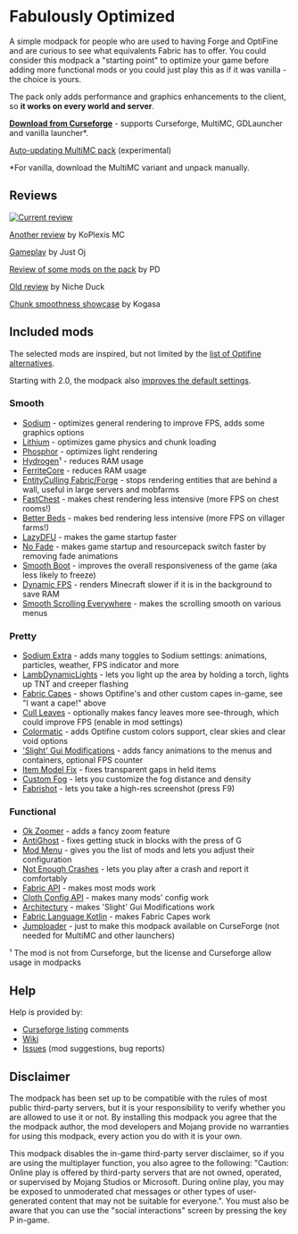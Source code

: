 # Fabulously Optimized

A simple modpack for people who are used to having Forge and OptiFine and are curious to see what equivalents Fabric has to offer. You could consider this modpack a "starting point" to optimize your game before adding more functional mods or you could just play this as if it was vanilla - the choice is yours. 

The pack only adds performance and graphics enhancements to the client, so **it works on every world and server**.

**[Download from Curseforge](https://www.curseforge.com/minecraft/modpacks/fabulously-optimized)** - supports Curseforge, MultiMC, GDLauncher and vanilla launcher*.

[Auto-updating MultiMC pack](https://github.com/Madis0/fabulously-optimized/releases/download/v2.0.0b3/Fabulously.Optimized.MultiMC.auto-update.zip) (experimental)

*For vanilla, download the MultiMC variant and unpack manually.

## Reviews

[![Current review](https://img.youtube.com/vi/bb8G9X5Q_4I/maxresdefault.jpg)](https://www.youtube.com/watch?v=bb8G9X5Q_4I)

[Another review](https://www.youtube.com/watch?v=crtB5DnZ3a8) by KoPlexis MC

[Gameplay](https://youtu.be/ggCGrlMLOEc?t=110) by Just Oj

[Review of some mods on the pack](https://www.youtube.com/watch?v=8OBkqn4Z4ek) by PD

[Old review](https://www.youtube.com/watch?v=YQyDNc7aGBs) by Niche Duck

[Chunk smoothness showcase](https://www.youtube.com/watch?v=FEdt1lQsJDo) by Kogasa

## Included mods

The selected mods are inspired, but not limited by the [list of Optifine alternatives](https://gist.github.com/LambdAurora/1f6a4a99af374ce500f250c6b42e8754).

Starting with 2.0, the modpack also [improves the default settings](https://github.com/Madis0/fabulously-optimized/wiki/Changed-options).

### Smooth
* [Sodium](https://www.curseforge.com/minecraft/mc-mods/sodium) - optimizes general rendering to improve FPS, adds some graphics options
* [Lithium](https://www.curseforge.com/minecraft/mc-mods/lithium) - optimizes game physics and chunk loading
* [Phosphor](https://www.curseforge.com/minecraft/mc-mods/phosphor) - optimizes light rendering
* [Hydrogen](https://modrinth.com/mod/hydrogen)¹ - reduces RAM usage
* [FerriteCore](https://www.curseforge.com/minecraft/mc-mods/ferritecore-fabric) - reduces RAM usage
* [EntityCulling Fabric/Forge](https://www.curseforge.com/minecraft/mc-mods/entityculling) - stops rendering entities that are behind a wall, useful in large servers and mobfarms
* [FastChest](https://www.curseforge.com/minecraft/mc-mods/fastchest) - makes chest rendering less intensive (more FPS on chest rooms!)
* [Better Beds](https://www.curseforge.com/minecraft/mc-mods/better-beds) - makes bed rendering less intensive (more FPS on villager farms!)
* [LazyDFU](https://www.curseforge.com/minecraft/mc-mods/lazydfu) - makes the game startup faster
* [No Fade](https://www.curseforge.com/minecraft/mc-mods/no-fade) - makes game startup and resourcepack switch faster by removing fade animations
* [Smooth Boot](https://www.curseforge.com/minecraft/mc-mods/smooth-boot) - improves the overall responsiveness of the game (aka less likely to freeze)
* [Dynamic FPS](https://www.curseforge.com/minecraft/mc-mods/dynamic-fps) - renders Minecraft slower if it is in the background to save RAM
* [Smooth Scrolling Everywhere](https://www.curseforge.com/minecraft/mc-mods/smooth-scrolling-everywhere-fabric) - makes the scrolling smooth on various menus

### Pretty
* [Sodium Extra](https://www.curseforge.com/minecraft/mc-mods/sodium-extra) - adds many toggles to Sodium settings: animations, particles, weather, FPS indicator and more
* [LambDynamicLights](https://www.curseforge.com/minecraft/mc-mods/lambdynamiclights) - lets you light up the area by holding a torch, lights up TNT and creeper flashing
* [Fabric Capes](https://www.curseforge.com/minecraft/mc-mods/capes) - shows Optifine's and other custom capes in-game, see "I want a cape!" above
* [Cull Leaves](https://www.curseforge.com/minecraft/mc-mods/cull-leaves) - optionally makes fancy leaves more see-through, which could improve FPS (enable in mod settings)
* [Colormatic](https://www.curseforge.com/minecraft/mc-mods/colormatic) - adds Optifine custom colors support, clear skies and clear void options
* ['Slight' Gui Modifications](https://www.curseforge.com/minecraft/mc-mods/slight-gui-modifications) - adds fancy animations to the menus and containers, optional FPS counter
* [Item Model Fix](https://www.curseforge.com/minecraft/mc-mods/item-model-fix) - fixes transparent gaps in held items
* [Custom Fog](https://www.curseforge.com/minecraft/mc-mods/custom-fog) - lets you customize the fog distance and density
* [Fabrishot](https://www.curseforge.com/minecraft/mc-mods/fabrishot) - lets you take a high-res screenshot (press F9)

### Functional
* [Ok Zoomer](https://www.curseforge.com/minecraft/mc-mods/ok-zoomer) - adds a fancy zoom feature
* [AntiGhost](https://www.curseforge.com/minecraft/mc-mods/antighost) - fixes getting stuck in blocks with the press of G
* [Mod Menu](https://www.curseforge.com/minecraft/mc-mods/modmenu) - gives you the list of mods and lets you adjust their configuration
* [Not Enough Crashes](https://www.curseforge.com/minecraft/mc-mods/not-enough-crashes) - lets you play after a crash and report it comfortably
* [Fabric API](https://www.curseforge.com/minecraft/mc-mods/fabric-api) - makes most mods work
* [Cloth Config API](https://www.curseforge.com/minecraft/mc-mods/cloth-config) - makes many mods' config work
* [Architectury](https://www.curseforge.com/minecraft/mc-mods/architectury-fabric) - makes 'Slight' Gui Modifications work
* [Fabric Language Kotlin](https://www.curseforge.com/minecraft/mc-mods/fabric-language-kotlin) - makes Fabric Capes work
* [Jumploader](https://www.curseforge.com/minecraft/mc-mods/jumploader) - just to make this modpack available on CurseForge (not needed for MultiMC and other launchers)

¹ The mod is not from Curseforge, but the license and Curseforge allow usage in modpacks

## Help

Help is provided by:

* [Curseforge listing](https://www.curseforge.com/minecraft/modpacks/fabulously-optimized) comments
* [Wiki](https://github.com/Madis0/fabulously-optimized/wiki)
* [Issues](https://github.com/Madis0/fabulously-optimized/issues) (mod suggestions, bug reports)

## Disclaimer

The modpack has been set up to be compatible with the rules of most public third-party servers, but it is your responsibility to verify whether you are allowed to use it or not. By installing this modpack you agree that the the modpack author, the mod developers and Mojang provide no warranties for using this modpack, every action you do with it is your own. 

This modpack disables the in-game third-party server disclaimer, so if you are using the multiplayer function, you also agree to the following: "Caution: Online play is offered by third-party servers that are not owned, operated, or supervised by Mojang Studios or Microsoft. During online play, you may be exposed to unmoderated chat messages or other types of user-generated content that may not be suitable for everyone.". You must also be aware that you can use the "social interactions" screen by pressing the key P in-game.
